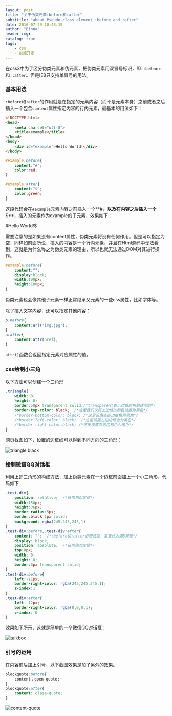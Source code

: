 ```yaml
---
layout: post
title: "关于伪类元素:before和:after"
subtitile: "about Pseudo-class element :before and :after"
date: 2016-07-29 10:48:19 
author: "Binna"
header-img: 
catalog: true
tags:
    - css
    - 前端开发
---
```


在css3中为了区分伪类元素和伪元素，把伪类元素用双冒号标识，即`::befeore`和`::after`。但是IE8只支持单冒号的用法。

### 基本用法

`:before`和`:after`的作用就是在指定的元素内容（而不是元素本身）之前或者之后插入一个包含`content`属性指定内容的行内元素，最基本的用法如下：

```html
<!DOCTYPE html>
<head>
    <meta charset="utf-8">
    <title>example</title>
</head>
<body>
    <div id="example">Hello World!</div>
</body>
```

```css
#example:before{
    content:"#";
    color:red;
}

#example:after{
    content:"$";
    color:green;
}
```

这段代码会在`#example`元素内容之前插入一个**\#**，以及在内容之后插入一个**$**，插入的元素作为example的子元素，效果如下：

\#Hello World!$

需要注意的是如果没有content属性，伪类元素将没有任何作用。但是可以指定为空，同样如前面所说，插入的内容是一个行内元素，并且在Html源码中无法看到，这就是为什么称之为伪类元素的理由，所以也就无法通过DOM对其进行操作。

```css
#example:before{
    content:"";
    display:block;
    width:100px;
    height:100px;
}
```

伪类元素也会像其他子元素一样正常继承父元素的一些css属性，比如字体等。

除了插入文字内容，还可以指定其他内容：

```css
p:before{
    content:url('img.jpg');
}
a:after{
    content:attr(href);
}
```

`attr()`函数会返回指定元素对应属性的值。

### css绘制小三角

以下方法可以创建一个三角形

```css
.triangle{
    width: 0;
    height: 0;
    border:50px transparent solid;/*transparent表示边框颜色是透明的*/
    border-top-color: black;  /*这里我们仅将上边框的颜色设置为黑色*/
    /*border-bottom-color: black; /*这里设置底部边框色为黑色*/
    /*border-left-color: black;  /*这里设置左边边框色为黑色*/
    /*border-right-color:black; /*这里设置右边边框色为黑色*/
}
```

网页截图如下，设置的边框线可以得到不同方向的三角形：

![triangle black](https://ofw1nwn63.qnssl.com/Pseudo-class/Pseudo-class-triangle.png "triangle")

### 绘制微信QQ对话框

利用上述三角形的构成方法，加上伪类元素在一个边框前面加上一个小三角形，代码如下

```css
.test-div{
    position: relative;  /*日常相对定位*/
    width:150px;
    height:36px;
    border-radius:5px;
    border:black 1px solid;
    background: rgba(245,245,245,1)
}
.test-div:before,.test-div:after{
    content: "";  /*:before和:after必带技能，重要性为满5颗星*/
    display: block;
    position: absolute;  /*日常绝对定位*/
    top:8px;
    width: 0;
    height: 0;
    border:6px transparent solid;
}
.test-div:before{
    left:-11px;
    border-right-color: rgba(245,245,245,1);
    z-index:1
}
.test-div:after{
    left:-12px;
    border-right-color: rgba(0,0,0,1);
    z-index: 0
}
```

效果如下所示，这就是简单的一个微信QQ对话框：

![talkbox](https://ofw1nwn63.qnssl.com/Pseudo-class/Pseudo-class-Psetalkbox.png "talk-box")

### 引号的运用

在内容前后加上引号，以下截图效果是加了另外的效果。

```css
blockquote:before{
	content：open-quote;
}
blockquote:after{
  	content: clase-quote;
}
```

![content-quote](https://ofw1nwn63.qnssl.com/Pseudo-class/Pseudo-class-content-open-quote.png "content-quote")